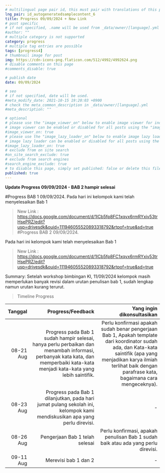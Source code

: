```yaml
---
# multilingual page pair id, this must pair with translations of this page. (This name must be unique)
lng_pair: id_autogeneratedsamplecontent_6
title: Progress 09/09/2024 + New Link
# post specific
# if not specified, .name will be used from _data/owner/[language].yml
#author: ""
# multiple category is not supported
category: progress
# multiple tag entries are possible
tags: [progress4]
# thumbnail image for post
img: https://cdn-icons-png.flaticon.com/512/4992/4992624.png
# disable comments on this page
#comments_disable: true

# publish date
date: 09/09/2024

# seo
# if not specified, date will be used.
#meta_modify_date: 2021-10-15 19:20:03 +0900
# check the meta_common_description in _data/owner/[language].yml
#meta_description: ""

# optional
# please use the "image_viewer_on" below to enable image viewer for individual pages or posts (_posts/ or [language]/_posts folders).
# image viewer can be enabled or disabled for all posts using the "image_viewer_posts: true" setting in _data/conf/main.yml.
#image_viewer_on: true
# please use the "image_lazy_loader_on" below to enable image lazy loader for individual pages or posts (_posts/ or [language]/_posts folders).
# image lazy loader can be enabled or disabled for all posts using the "image_lazy_loader_posts: true" setting in _data/conf/main.yml.
#image_lazy_loader_on: true
# exclude from on site search
#on_site_search_exclude: true
# exclude from search engines
#search_engine_exclude: true
# to disable this page, simply set published: false or delete this file
published: true
---
```


**Update Progress 09/09/2024 - BAB 2 hampir selesai**

#Progress BAB 1 09/09/2024.
Pada hari ini kelompok kami telah menyelesaikan Bab 1
> New Link : https://docs.google.com/document/d/1lCb5fp8FC1xqvx6rmRYxiv53trHsePRZ/edit?usp=drivesdk&ouid=111946055520893318792&rtpof=true&sd=true
#Progress BAB 2 09/09/2024.

Pada hari ini kelompok kami telah menyelesaikan Bab 1
> New Link : https://docs.google.com/document/d/1lCb5fp8FC1xqvx6rmRYxiv53trHsePRZ/edit?usp=drivesdk&ouid=111946055520893318792&rtpof=true&sd=true

Summary:
Setelah workshop bimbingan KI, 11/09/2024 kelompok masih memperlukan banyak revisi dalam urutan penulisan bab 1, sudah lengkap namun urutan kurang terurut.

> Timeline Progress

|       Tanggal       |   Progress/Feedback                           |     Yang ingin dikonsultasikan    |
| ------------------: | --------------------------------------------: | --------------------------------: |
|      08-21 Aug      | Progress pada Bab 1 sudah hampir selesai, hanya perlu perbaikan dan menambah informasi, perbanyak kata kata, dan memperbaiki kata-kata menjadi kata-kata yang lebih saintifik.| Perlu konfirmasi apakah sudah benar pengerjaan Bab 1, Apakah template dari koordinator sudah ada, dan Kata-kata saintifik (apa yang menjadikan karya ilmiah terlihat baik dengan parafrase kata, bagaimana cara mengeceknya). |
|      08-23 Aug      | Progress pada Bab 1 dilanjutkan, pada hari jumat pulang sekolah ini, kelompok kami mendiskusikan apa yang perlu direvisi. | - |
|      08-26 Aug      | Pengerjaan Bab 1 telah selesai | Perlu konfirmasi, apakah penulisan Bab 1 sudah baik atau ada yang perlu direvisi. |
|      09-11 Aug      | Merevisi bab 1 dan 2 | - |
